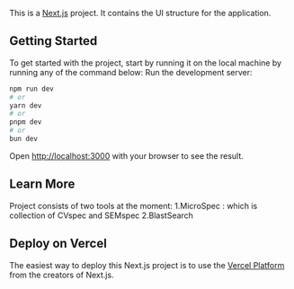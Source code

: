 This is a [Next.js](https://nextjs.org) project. It contains the UI structure for the application.

## Getting Started

To get started with the project, start by running it on the local machine by running any of the command below:
Run the development server:

```bash
npm run dev
# or
yarn dev
# or
pnpm dev
# or
bun dev
```

Open [http://localhost:3000](http://localhost:3000) with your browser to see the result.

## Learn More

Project consists of two tools at the moment:
1.MicroSpec : which is collection of CVspec and SEMspec
2.BlastSearch

## Deploy on Vercel

The easiest way to deploy this Next.js project is to use the [Vercel Platform](https://vercel.com/new?utm_medium=default-template&filter=next.js&utm_source=create-next-app&utm_campaign=create-next-app-readme) from the creators of Next.js.
